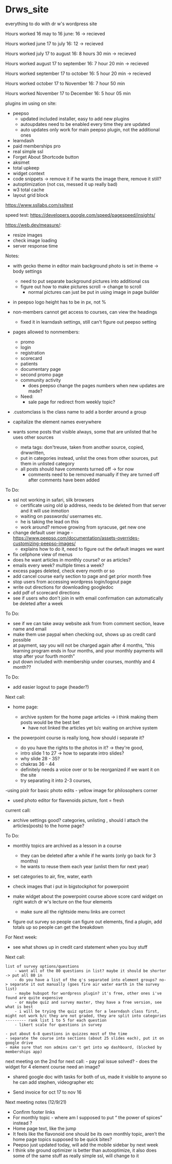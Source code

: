 # Drws_site
everything to do with dr w's wordpress site


 Hours worked 16 may to 16 june: 16 ->  recieved
 
 Hours worked  june 17 to july 16: 12 -> recieved
 
 Hours worked july 17 to august 16: 8 hours 30 min -> recieved
 
 Hours worked august 17 to september 16: 7 hour 20 min -> recieved 
 
  Hours worked september 17 to  october 16: 5 hour 20 min -> recieved
  
  Hours worked october 17 to November 16:  7 hour 50 min

Hours worked November 17 to December 16: 5 hour 05 min
 
plugins im using on site:

- peepso
	- updated included installer, easy to add new plugins
	- autoupdates need to be enabled every time they are updated
	- auto updates only work for main peepso plugin, not the additional ones
- learndash 
- paid memberships pro
- real simple ssl 
- Forget About Shortcode button 
- aksimet
- total upkeep
- widget context 
- code snippets -> remove it if he wants the image there, remove it still?
- autoptimization (not css, messed it up really bad)
- w3 total cache
- layout grid block

https://www.ssllabs.com/ssltest


speed test:
https://developers.google.com/speed/pagespeed/insights/

https://web.dev/measure/:
- resize images
- check image loading
- server response time

Notes:

- with gecko theme in editor main background photo is set in theme -> body settings
	- need to put separate background pictures into additional css
	- figure out how to make pictures scroll -> change to scroll
		- normal pictures can just be put in using image in page builder
- in peepso logo height has to be in px, not %
- non-members cannot get access to courses, can view the headings 
 	- fixed it in learndash settings, still can't figure out peepso setting
- pages allowed to nonmembers:
	- promo
	- login
	- registration
	- scorecard
	- patients
	- documentary page
	- second promo page
	- community activity
		- does peepso change the pages numbers when new updates are made?
	- Need:
		- sale page for redirect from weekly topic?
	
- .customclass is the class name to add a border around a group
- capitalize the element names everywhere

- wants some posts that visible always, some that are unlisted that he uses other sources
	- meta tags: don'treuse, taken from another source, copied, drwwritten, 
	- put in categories instead, unlist the ones from other sources, put them in unlisted category
	- all posts should have comments turned off -> for now
		- comments need to be removed manually if they are turned off after comments have been added

To Do:

- ssl not working in safari, silk browsers
	- certificate using old ip address, needs to be deleted from that server and it will use inmotion 
	- waiting on passwords/ usernames etc. 
	- he is taking the lead on this
	- work around? remove growing from syracuse, get new one
- change default user image
	-https://www.peepso.com/documentation/assets-overrides-customizing-peepso-images/ 
	- explains how to do it, need to figure out the default images we want
- fix cellphone view of menus
- does he want articles in monthly course? or as articles? 
- emails every week? multiple times a week?
- excess pages deleted, check every month or so
- add cancel course early section to page and get prior month free
- stop users from accessing wordpress login/logout page
- write out directions for downloading googledoc
- add pdf of scorecard directions
- see if users who don't join in with email confirmation can automatically be deleted after a week



To Do:


- see if we can take away website ask from from comment section, leave name and email
- make them use paypal when checking out, shows up as credit card possible
- at payment, say you will not be charged again after 4 months, "this learning program ends in four months, and your monthly payments will stop after your fourth month"
- put down included with membership under courses, monthly and 4 month??





To Do:


- add easier logout to page (header?)



Next call:
- home page:
	- archive system for the home page articles -> i think making them posts would be the best bet
		- have not linked the articles yet b/c waiting on archive system

- the powerpoint course is really long, how should i separate it?
	- do you have the rights to the photos in it? -> they're good, 
	- intro slide 1 to 27 -> how to separate intro slides?
	- why slide 28 - 35?
	- chakras 36 - 44
	- definitely needs a voice over or to be reorganized if we want it on the site
	- try separating it into 2-3 courses, 


-using pixlr for basic photo edits
	- yellow image for philosophers corner
- used photo editor for flavenoids picture, font = fresh

current call:
	
- archive settings good? categories, unlisting , should I attach the articles(posts) to the home page?

To Do:
- monthly topics are archived as a lesson in a course
	- they can be deleted after a while if he wants (only go back for 3 months)
	- he wants to reuse them each year (unlist them for next year)

- set categories to air, fire, water, earth
- check images that i put in bigstockphot for powerpoint
- make widget about the powerpoint course above score card widget on right watch  dr w's lecture on the four elements
	- make sure all the rightside menu links are correct
- figure out survey so people can figure out elements, find a plugin, add totals up so people can get the breakdown



For Next week:
- see what shows up in credit card statement when you buy stuff


Next call:

	list of survey options/questions
		- want all of the 80 questions in list? maybe it should be shorter -> put all 80 in
		- do you have a list of the q's separated into element groups? no-> separate it out manually (goes fire air water earth in the survey list)
		- maybe hubspot for wordpress plugin? it's free, other ones i've found are quite expensive
		- or maybe quiz and survey master, they have a free version, see what is best
		- i will be trying the quiz option for a learndash class first, might not work b/c they are not graded, they are split into categories
	--------- rank list 1 to 5 for each question
		- likert scale for questions in survey
	
	- put about 6-8 questions in quizzes most of the time
	- separate the course into sections (about 25 slides each), put it on google drive
	- make sure that non admins can't get into wp dashboard, (blocked by memberships app)
	
next meeting on the 2nd
for next call:
	- pay pal issue solved?
	- does the widget for 4 element course need an image?


- shared google doc with tasks for both of us, made it visible to anyone so he can add stephen, videographer etc


- Send invoice for oct 17 to nov 16

Next meeting notes (12/9/21)
- Confirm footer links
- For monthly topic - where am I supposed to put “ the power of spices” instead ?
- Home page text, like the jump
- It feels like the flavonoid one should be its own monthly topic, aren’t the home page topics supposed to be quick bites?
- Peepso just updated today, will add the mobile sidebar by next week
- I think site ground optimizer is better than autooptimize, it also does some of the same stuff as really simple ssl, will change to it

